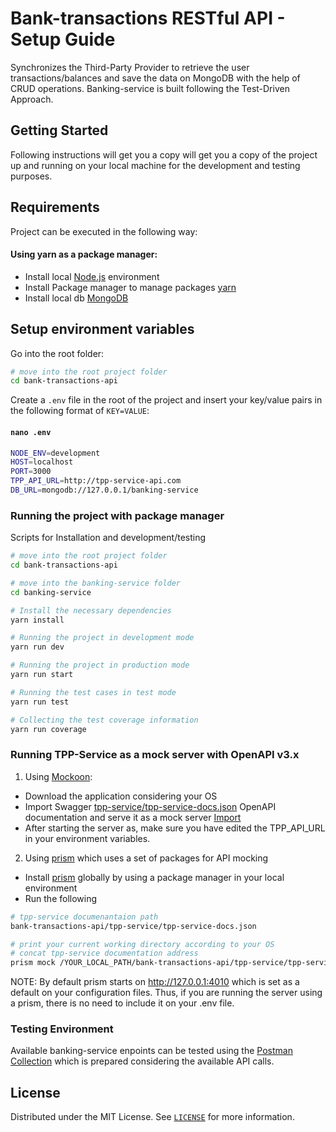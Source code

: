 # Bank-transactions RESTful API - Setup Guide
Synchronizes the Third-Party Provider to retrieve the user transactions/balances and save the data on MongoDB with the help of CRUD operations. Banking-service is built following the Test-Driven Approach.

## Getting Started
Following instructions will get you a copy will get you a copy of the project up and running on your local machine for the development and testing purposes.

## Requirements
Project can be executed in the following way:
#### Using yarn as a package manager:
- Install local [Node.js](https://nodejs.org/) environment
- Install Package manager to manage packages [yarn](https://classic.yarnpkg.com/en/docs/install/#mac-stable)
- Install local db [MongoDB](https://docs.mongodb.com/manual/installation)

## Setup environment variables
Go into the root folder:
```bash
# move into the root project folder
cd bank-transactions-api
```

Create a `.env` file in the root of the project and insert your key/value pairs in the following format of `KEY=VALUE`:
#### `nano .env`
```bash
NODE_ENV=development
HOST=localhost
PORT=3000
TPP_API_URL=http://tpp-service-api.com
DB_URL=mongodb://127.0.0.1/banking-service
```

### Running the project with package manager
Scripts for Installation and development/testing
```bash
# move into the root project folder
cd bank-transactions-api

# move into the banking-service folder
cd banking-service

# Install the necessary dependencies
yarn install

# Running the project in development mode
yarn run dev

# Running the project in production mode
yarn run start

# Running the test cases in test mode
yarn run test

# Collecting the test coverage information
yarn run coverage
```

### Running TPP-Service as a mock server with OpenAPI v3.x 
1) Using [Mockoon](https://mockoon.com):
- Download the application considering your OS
- Import Swagger [tpp-service/tpp-service-docs.json](https://github.com/aaabdyrahmanov/bank-transactions-api/blob/master/tpp-service/tpp-service-docs.json) OpenAPI documentation and serve it as a mock server [Import](https://mockoon.com/docs/latest/import-export-data)
- After starting the server as, make sure you have edited the TPP_API_URL in your environment variables.
2) Using [prism](https://github.com/stoplightio/prism) which uses a set of packages for API mocking
- Install [prism](https://www.npmjs.com/package/@stoplight/prism-cli) globally by using a package manager in your local environment
- Run the following 
```bash
# tpp-service documenantaion path
bank-transactions-api/tpp-service/tpp-service-docs.json

# print your current working directory according to your OS
# concat tpp-service documentation address
prism mock /YOUR_LOCAL_PATH/bank-transactions-api/tpp-service/tpp-service-docs.json
```

NOTE: By default prism starts on http://127.0.0.1:4010 which is set as a default on your configuration files. Thus, if you are running the server using a prism, there is no need to include it on your .env file. 

### Testing Environment
Available banking-service enpoints can be tested using the [Postman Collection](https://www.getpostman.com/collections/0a6e8b7aa1e97639dd90) which is prepared considering the available API calls.

## License
Distributed under the MIT License. See [`LICENSE`](https://github.com/aaabdyrahmanov/bank-transactions-api/blob/master/LICENSE.md) for more information.
